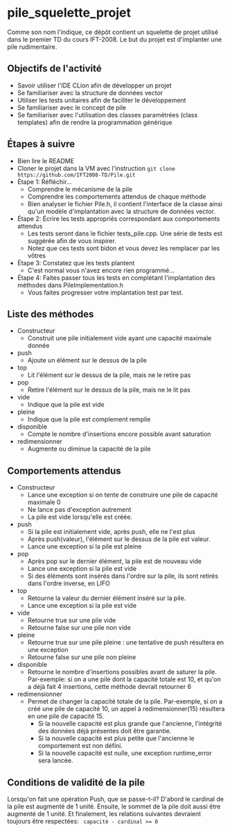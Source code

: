 # pile_squelette_projet
Comme son nom l'indique, ce dépôt contient un squelette de projet utilisé dans le premier TD du cours IFT-2008.  Le but du projet est d'implanter une pile rudimentaire.

## Objectifs de l'activité

- Savoir utiliser l'IDE CLion afin de développer un projet
- Se familiariser avec la structure de données vector
- Utiliser les tests unitaires afin de faciliter le développement
- Se familiariser avec le concept de pile
- Se familiariser avec l'utilisation des classes paramétrées (class templates) afin de rendre la programmation générique 

## Étapes à suivre

- Bien lire le README
- Cloner le projet dans la VM avec l'instruction 
  ```git clone https://github.com/IFT2008-TD/Pile.git```
- Étape 1: Réfléchir...
  - Comprendre le mécanisme de la pile
  - Comprendre les comportements attendus de chaque méthode
  - Bien analyser le fichier Pile.h, il contient l'interface de la classe ainsi qu'un modèle d'implantation avec la structure de données vector.
- Étape 2: Écrire les tests appropriés correspondant aux comportements attendus
  - Les tests seront dans le fichier tests_pile.cpp.  Une série de tests est suggérée afin de vous inspirer.
  - Notez que ces tests sont bidon et vous devez les remplacer par les vôtres
- Étape 3: Constatez que les tests plantent
  - C'est normal vous n'avez encore rien programmé...
- Étape 4: Faites passer tous les tests en complétant l'implantation des méthodes dans PileImplementation.h
  - Vous faites progresser votre implantation test par test. 

## Liste des méthodes

- Constructeur
  - Construit une pile initialement vide ayant une capacité maximale donnée 
- push  
  - Ajoute un élément sur le dessus de la pile
- top
  - Lit l'élément sur le dessus de la pile, mais ne le retire pas
- pop
  - Retire l'élément sur le dessus de la pile, mais ne le lit pas
- vide
  - Indique que la pile est vide
- pleine
  - Indique que la pile est complement remplie
- disponible
  - Compte le nombre d'insertions encore possible avant saturation
- redimensionner
  - Augmente ou diminue la capacité de la pile

## Comportements attendus

- Constructeur
  - Lance une exception si on tente de construire une pile de capacité maximale 0
  - Ne lance pas d'exception autrement
  - La pile est vide lorsqu'elle est créée.
- push
  - Si la pile est initialement vide, après push, elle ne l'est plus
  - Après push(valeur), l'élément sur le dessus de la pile est valeur.
  - Lance une exception si la pile est pleine
- pop
  - Après pop sur le dernier élément, la pile est de nouveau vide
  - Lance une exception si la pile est vide
  - Si des éléments sont insérés dans l'ordre sur la pile, ils sont retirés dans l'ordre inverse, en LIFO
- top
  - Retourne la valeur du dernier élément inséré sur la pile.
  - Lance une exception si la pile est vide
- vide
  - Retourne true sur une pile vide
  - Retourne false sur une pile non vide
- pleine
  - Retourne true sur une pile pleine : une tentative de push résultera en une exception
  - Retourne false sur une pile non pleine
- disponible
  - Retourne le nombre d'insertions possibles avant de saturer la pile.  Par-exemple: si on a une pile
dont la capacité totale est 10, et qu'on a déjà fait 4 insertions, cette méthode devrait retourner 6
- redimensionner
  - Permet de changer la capacité totale de la pile.  Par-exemple, si on a créé une pile de capacité 10,
un appel à redimensionner(15) résultera en une pile de capacité 15.
    - Si la nouvelle capacité est plus grande que l'ancienne, l'intégrité des données déjà présentes doit
être garantie.
    - Si la nouvelle capacité est plus petite que l'ancienne le comportement est non défini.
    - Si la nouvelle capacité est nulle, une exception runtime_error sera lancée.

## Conditions de validité de la pile

Lorsqu'on fait une opération Push, que se passe-t-il?  D'abord le cardinal de la pile est augmenté de 1 
unité.  Ensuite, le sommet de la pile doit aussi être augmenté de 1 unité.  Et finalement, les relations 
suivantes devraient toujours être respectées: 
``` capacité - cardinal >= 0```
